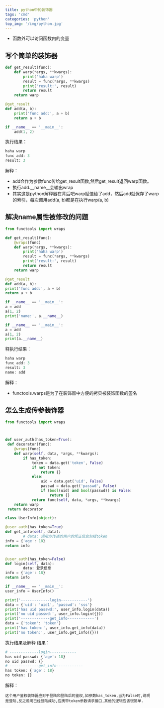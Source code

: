 ```yaml
---
title: python中的装饰器
tags: 'cmd'
categories: 'python'
top_img: '/img/python.jpg'
---
```



- 函数外可以访问函数内的变量
## 写个简单的装饰器
``` python
def get_result(func):
    def warp(*args, **kwargs):
        print('haha warp')
        result = func(*args, **kwargs)
        print('result:', result)
        return result
    return warp

@get_result
def add(a, b):
    print('func add:', a + b)
    return a + b

if __name__ == '__main__':
    add(1, 2)
```

执行结果：
``` python
haha warp
func add: 3
result: 3
```
解释：

- add会作为参数func传给get_result函数,然后get_result返回warp函数。
- 执行add.__name__会输出wrap
- 其实这是python解释器在背后吧warp赋值给了add，然后add就保存了warp的索引，每次调用add(a, b)都是在执行warp(a, b)
## 解决name属性被修改的问题
``` python
from functools import wraps

def get_result(func):
    @wraps(func)
    def warp(*args, **kwargs):
        print('haha warp')
        result = func(*args, **kwargs)
        print('result:', result)
        return result
    return warp

@get_result
def add(a, b):
print('func add:', a + b)
return a + b

if __name__ == '__main__':
a = add
a(1, 2)
print('name:', a.__name__)

if __name__ == '__main__':
a = add
a(1, 2)
print(a.__name__)
```
释执行结果：
``` python
haha warp
func add: 3
result: 3
name: add
```

解释：
- functools.warps是为了在装饰器中方便的拷贝被装饰函数的签名


## 怎么生成传参装饰器
``` python
from functools import wraps



def user_auth(has_token=True):
 def decorator(func):
    @wraps(func)
    def warp(self, data, *args, **kwargs):
        if has_token:
            token = data.get('token', False)
            if not token:
                return {}
            else:
                uid = data.get('uid', False)
                passwd = data.get('passwd', False)
                if (bool(uid) and bool(passwd)) is False:
                    return {}
            return func(self, data, *args, **kwargs)
    return warp
 return decorator

class UserInfo(object):

@user_auth(has_token=True)
def get_info(self, data):
        # data: 调用方传递的用户的凭证信息包括token
info = {'age': 18}
return info


@user_auth(has_token=False)
def login(self, data):
        data: 登录信息
info = {'age': 18}
return info

if __name__ == '__main__':
user_info = UserInfo()

print('-------------login------------')
data = {'uid': 'uid1', 'passwd': 'sss'}
print('has uid passwd:', user_info.login(data))
print('no uid passwd:', user_info.login({}))
print('-------------get_info------------')
data = {'token': 'token'}
print('has token:', user_info.get_info(data))
print('no token:', user_info.get_info({}))
```
执行结果及解释
结果：
``` python
# -------------login------------
has uid passwd: {'age': 18}
no uid passwd: {}
# -------------get_info------------
has token: {'age': 18}
no token: {}
```
解释：

    这个用户鉴权装饰器应对于登陆和登陆后的鉴权,如参数has_token,当为False时,说明
    是登陆,反之说明已经登陆成功,应携带token参数请求接口,其他的逻辑应该很简单.